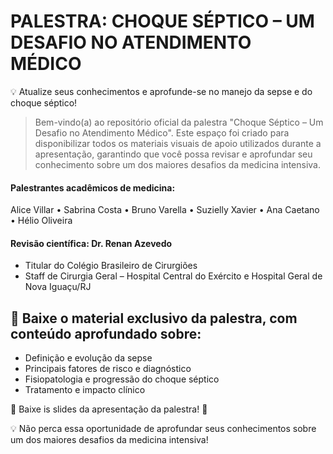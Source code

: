 # PALESTRA: CHOQUE SÉPTICO – UM DESAFIO NO ATENDIMENTO MÉDICO
 
💡 Atualize seus conhecimentos e aprofunde-se no manejo da sepse e do choque séptico!

>  Bem-vindo(a) ao repositório oficial da palestra "Choque Séptico – Um Desafio no Atendimento Médico". Este espaço foi criado para disponibilizar todos os materiais visuais de apoio utilizados durante a apresentação, garantindo que você possa revisar e aprofundar seu conhecimento sobre um dos maiores desafios da medicina intensiva.

#### Palestrantes acadêmicos de medicina:  
Alice Villar • Sabrina Costa • Bruno Varella • Suzielly Xavier • Ana Caetano • Hélio Oliveira
 <br> 
#### Revisão científica: Dr. Renan Azevedo <br> 
* Titular do Colégio Brasileiro de Cirurgiões <br>
*  Staff de Cirurgia Geral – Hospital Central do Exército e Hospital Geral de Nova Iguaçu/RJ

## 📖 Baixe o material exclusivo da palestra, com conteúdo aprofundado sobre:
  
* Definição e evolução da sepse
* Principais fatores de risco e diagnóstico
* Fisiopatologia e progressão do choque séptico
* Tratamento e impacto clínico

📲 Baixe is slides da apresentação da palestra! 🔗 

💡 Não perca essa oportunidade de aprofundar seus conhecimentos sobre um dos maiores desafios da medicina intensiva!


